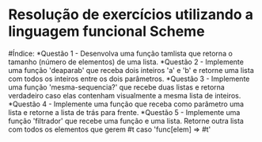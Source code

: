 # Resolução de exercícios utilizando a linguagem funcional Scheme
#Índice:
*Questão 1 - Desenvolva uma função tamlista que retorna o tamanho (número de elementos) de uma lista.
*Questão 2 - Implemente uma função 'deaparab' que receba dois inteiros 'a' e 'b' e retorne uma lista com todos os inteiros entre os dois parâmetros.
*Questão 3 - Implemente uma função 'mesma-sequencia?' que recebe duas listas e retorna verdadeiro caso elas contenham visualmente a mesma lista de inteiros.
*Questão 4 - Implemente uma função que receba como parâmetro uma lista e retorne a lista de trás para frente.
*Questão 5 - Implemente uma função 'filtrador' que recebe uma função e uma lista. Retorne outra lista com todos os elementos que gerem #t caso 'func[elem] => #t'

